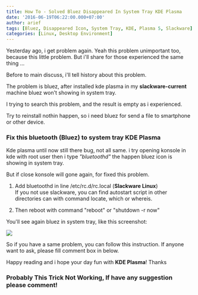 ```yaml
---
title: How To - Solved Bluez Disappeared In System Tray KDE Plasma
date: '2016-06-19T06:22:00.000+07:00'
author: arief
tags: [Bluez, Disappeared Icon, System Tray, KDE, Plasma 5, Slackware]
categories: [Linux, Desktop Environment]
---
```


Yesterday ago, i get problem again. Yeah this problem unimportant too, because this little problem. But i'll share for those experienced the same thing ...

Before to main discuss, i'll tell history about this problem.  

The problem is bluez, after installed kde plasma in my **slackware-current** machine bluez won't showing in system tray.  

I trying to search this problem, and the result is empty as i experienced.  

Try to reinstall nothin happen, so i need bluez for send a file to smartphone or other device.

### Fix this bluetooth (Bluez) to system tray KDE Plasma

Kde plasma until now still there bug, not all same. i try opening konsole in kde with root user then i type _"bluetoothd"_ the happen bluez icon is showing in system tray.  

But if close konsole will gone again, for fixed this problem.  

1. Add bluetoothd in line /etc/rc.d/rc.local (**Slackware Linux**)  
If you not use slackware, you can find autostart script in other directories can with command locate, which or whereis.  

2. Then reboot with command "reboot" or "shutdown -r now"  

You'll see again bluez in system tray, like this screenshot:

![](https://3.bp.blogspot.com/-cuMofQH1-j4/V2XWz0qY9RI/AAAAAAAADZk/vAOds2VHffcUtCwkQE2O2E7o1Dk5mjVaACLcB/s1600/Screenshot_20160618_061802.png)

So if you have a same problem, you can follow this instruction. If anyone want to ask, please fill comment box in below.  

Happy reading and i hope your day fun with **KDE Plasma**! Thanks

### Probably This Trick Not Working, If have any suggestion please comment!